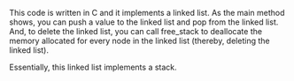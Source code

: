 This code is written in C and it implements a linked list. As the main method shows, you can push a value to the linked list and pop from the linked list. And, to delete the linked list, you can call free_stack to deallocate the memory allocated for every node in the linked list (thereby, deleting the linked list).   

Essentially, this linked list implements a stack.